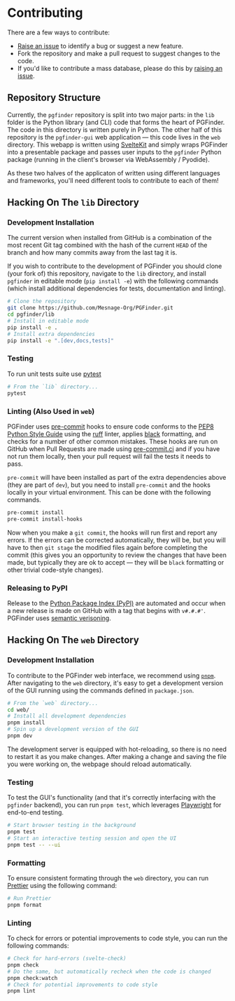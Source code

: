 # Contributing

There are a few ways to contribute:

- [Raise an issue](https://github.com/Mesnage-Org/pgfinder/issues) to identify a bug or suggest a new feature.
- Fork the repository and make a pull request to suggest changes to the code.
- If you'd like to contribute a mass database, please do this by [raising an
  issue](https://github.com/Mesnage-Org/pgfinder/issues).

## Repository Structure

Currently, the `pgfinder` repository is split into two major parts: in the `lib` folder is the Python library (and CLI)
code that forms the heart of PGFinder. The code in this directory is written purely in Python. The other half of this
repository is the `pgfinder-gui` web application — this code lives in the `web` directory. This webapp is written using
[SvelteKit](https://kit.svelte.dev/) and simply wraps PGFinder into a presentable package and passes user inputs to the `pgfinder` Python package
(running in the client's browser via WebAssembly / Pyodide).

As these two halves of the applicaton of written using different languages and frameworks, you'll need different tools
to contribute to each of them!

## Hacking On The `lib` Directory

### Development Installation

The current version when installed from GitHub is a combination of the most recent Git tag combined with the hash of the
current `HEAD` of the branch and how many commits away from the last tag it is.

If you wish to contribute to the development of PGFinder you should clone (your fork of) this repository, navigate to the
`lib` directory, and install `pgfinder` in editable mode (`pip install -e`) with the following commands (which install
additional dependencies for tests, documentation and linting).

```bash
# Clone the repository
git clone https://github.com/Mesnage-Org/PGFinder.git
cd pgfinder/lib
# Install in editable mode
pip install -e .
# Install extra dependencies
pip install -e ".[dev,docs,tests]"
```

### Testing

To run unit tests suite use [pytest](https://pytest.org)

```bash
# From the `lib` directory...
pytest
```

### Linting (Also Used in `web`)

PGFinder uses [pre-commit](https://pre-commit.com) hooks to ensure code conforms to the [PEP8 Python Style
Guide](https://pep8.org/) using the [ruff](https://duckduckgo.com/?q=ruff+linter&t=opera&ia=images) linter, applies
[black](https://black.readthedocs.io/en/stable/index.html) formatting, and checks for a number of other common mistakes.
These hooks are run on GitHub when Pull Requests are made using [pre-commit.ci](https://pre-commit.ci) and
if you have not run them locally, then your pull request will fail the tests it needs to pass.

`pre-commit` will have been installed as part of the extra dependencies above (they are part of `dev`), but you need to
install `pre-commit` and the hooks locally in your virtual environment. This can be done with the following commands.

``` bash
pre-commit install
pre-commit install-hooks
```

Now when you make a `git commit`, the hooks will run first and report any errors. If the errors can be
corrected automatically, they will be, but you will have to then `git stage` the
modified files again before completing the commit (this gives you an opportunity to review the changes that have been
made, but typically they are ok to accept — they will be `black` formatting or other trivial code-style changes).


### Releasing to PyPI

Release to the [Python Package Index (PyPI)](https://pypi.org) are automated and occur when a new release is made on
GitHub with a tag that begins with `v#.#.#'`. PGFinder uses [semantic verisoning](https://semver.org/).

## Hacking On The `web` Directory

### Development Installation

To contribute to the PGFinder web interface, we recommend using [`pnpm`](https://pnpm.io/). After navigating to the
`web` directory, it's easy to get a development version of the GUI running using the commands defined in `package.json`.

``` bash
# From the `web` directory...
cd web/
# Install all development dependencies
pnpm install
# Spin up a development version of the GUI
pnpm dev
```

The development server is equipped with hot-reloading, so there is no need to restart it as you make changes. After making
a change and saving the file you were working on, the webpage should reload automatically.

### Testing

To test the GUI's functionality (and that it's correctly interfacing with the `pgfinder` backend), you can run `pnpm test`,
which leverages [Playwright](https://playwright.dev/) for end-to-end testing.

``` bash
# Start browser testing in the background
pnpm test
# Start an interactive testing session and open the UI
pnpm test -- --ui
```

### Formatting

To ensure consistent formating through the `web` directory, you can run [Prettier](https://prettier.io/) using the following command:

``` bash
# Run Prettier
pnpm format
```

### Linting

To check for errors or potential improvements to code style, you can run the following commands:

``` bash
# Check for hard-errors (svelte-check)
pnpm check
# Do the same, but automatically recheck when the code is changed
pnpm check:watch
# Check for potential improvements to code style
pnpm lint
```
